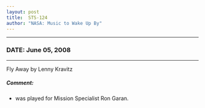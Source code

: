 ```yaml
---
layout: post
title:  STS-124
author: "NASA: Music to Wake Up By"
---
```


----
### DATE: June 05, 2008
----
Fly Away by Lenny Kravitz

##### Comment:
* was played for Mission Specialist Ron Garan.
